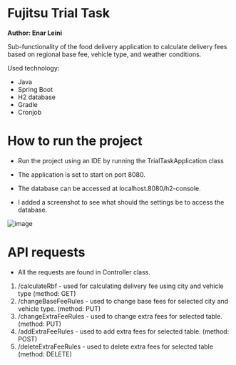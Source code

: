 **<h1>Fujitsu Trial Task</h1>**
**Author: Enar Leini**

Sub-functionality of the food delivery application to calculate delivery fees based on regional base fee, vehicle type, and weather conditions.

Used technology:
- Java
- Spring Boot
- H2 database
- Gradle
- Cronjob


**<h1>How to run the project</h1>**

- Run the project using an IDE by running the TrialTaskApplication class

- The application is set to start on port 8080. 
- The database can be accessed at localhost.8080/h2-console. 
- I added a screenshot to see what should the settings be to access the database.

![image](https://github.com/EnarL/trial-task/assets/116269322/aba75983-4e41-4632-8cb9-9120b6b1c8f3)

**<h1>API requests</h1>**

- All the requests are found in Controller class.
1) /calculateRbf - used for calculating delivery fee using city and vehicle type (method: GET)
2) /changeBaseFeeRules - used to change base fees for selected city and vehicle type. (method: PUT)
3) /changeExtraFeeRules - used to change extra fees for selected table. (method: PUT)
4) /addExtraFeeRules - used to add extra fees for selected table. (method: POST)
5) /deleteExtraFeeRules - used to delete extra fees for selected table (method: DELETE)
